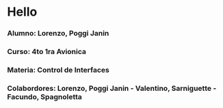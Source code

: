 # Hello 
### Alumno: Lorenzo, Poggi Janin 
### Curso: 4to 1ra Avionica
### Materia: Control de Interfaces
### Colabordores: Lorenzo, Poggi Janin - Valentino, Sarniguette - Facundo, Spagnoletta
